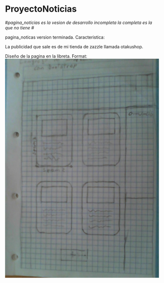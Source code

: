 # ProyectoNoticias

#_pagina_noticias es la vesion de desarrollo incompleta la completa es la que no tiene #_

pagina_noticas version terminada. Caracteristica:

La publicidad que sale es de mi tienda de zazzle llamada otakushop.










Diseño de la pagina en la libreta.
Format: ![Alt Text](diseño.jpg)
